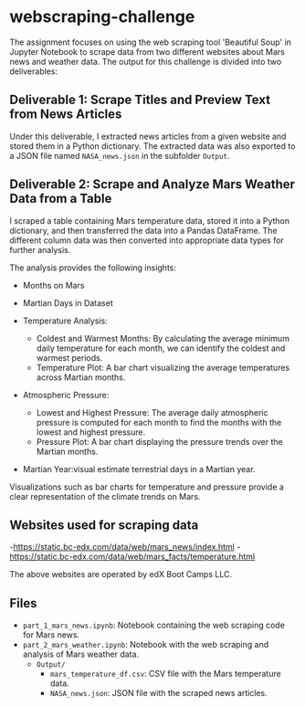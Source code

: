 # webscraping-challenge
The assignment focuses on using the web scraping tool 'Beautiful Soup' in Jupyter Notebook to scrape data from two different websites about Mars news and weather data. The output for this challenge is divided into two deliverables:

## Deliverable 1: Scrape Titles and Preview Text from News Articles
Under this deliverable, I extracted news articles from a given website and stored them in a Python dictionary. The extracted data was also exported to a JSON file named `NASA_news.json` in the subfolder `Output`.

## Deliverable 2: Scrape and Analyze Mars Weather Data from a Table
I scraped a table containing Mars temperature data, stored it into a Python dictionary, and then transferred the data into a Pandas DataFrame. The different column data was then converted into appropriate data types for further analysis.

The analysis provides the following insights:

- Months on Mars
- Martian Days in Dataset
- Temperature Analysis:
  - Coldest and Warmest Months: By calculating the average minimum daily temperature for each month, we can identify the coldest and warmest periods.
  - Temperature Plot: A bar chart visualizing the average temperatures across Martian months.

- Atmospheric Pressure:
  - Lowest and Highest Pressure: The average daily atmospheric pressure is computed for each month to find the months with the lowest and highest pressure.
  - Pressure Plot: A bar chart displaying the pressure trends over the Martian months.

- Martian Year:visual estimate terrestrial days in a Martian year.

Visualizations such as bar charts for temperature and pressure provide a clear representation of the climate trends on Mars.


## Websites used for scraping data
-https://static.bc-edx.com/data/web/mars_news/index.html
-https://static.bc-edx.com/data/web/mars_facts/temperature.html

The above websites are operated by edX Boot Camps LLC. 

## Files
- `part_1_mars_news.ipynb`: Notebook containing the web scraping code for Mars news.
- `part_2_mars_weather.ipynb`: Notebook with the web scraping and analysis of Mars weather data.
  - `Output/`
    - `mars_temperature_df.csv`: CSV file with the Mars temperature data.
    - `NASA_news.json`: JSON file with the scraped news articles.

